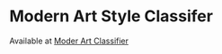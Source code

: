# Modern Art Style Classifer

Available at [Moder Art Classifier](https://modern-art-classifier.herokuapp.com/)
